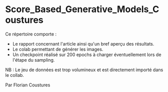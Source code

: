 # Score_Based_Generative_Models_Coustures

Ce répertoire comporte :

- Le rapport concernant l'article ainsi qu'un bref aperçu des résultats.
- Le colab permettant de générer les images.
- Un checkpoint réalisé sur 200 epochs à charger éventuellement lors de l'étape du sampling.

NB : Le jeu de données est trop volumineux et est directement importé dans le collab. 

Par Florian Coustures
